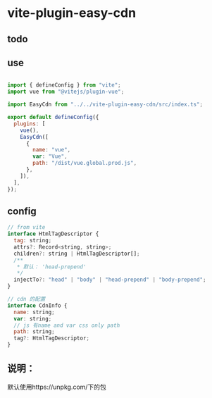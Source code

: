 # vite-plugin-easy-cdn
## todo

## use
```shell
```
```javascript
import { defineConfig } from "vite";
import vue from "@vitejs/plugin-vue";

import EasyCdn from "../../vite-plugin-easy-cdn/src/index.ts";

export default defineConfig({
  plugins: [
    vue(),
    EasyCdn([
      {
        name: "vue",
        var: "Vue",
        path: "/dist/vue.global.prod.js",
      },
    ]),
  ],
});

```
## config
```javascript
// from vite
interface HtmlTagDescriptor {
  tag: string;
  attrs?: Record<string, string>;
  children?: string | HtmlTagDescriptor[];
  /**
   * 默认： 'head-prepend'
   */
  injectTo?: "head" | "body" | "head-prepend" | "body-prepend";
}

// cdn 的配置
interface CdnInfo {
  name: string;
  var: string;
  // js 有name and var css only path
  path: string;
  tag?: HtmlTagDescriptor;
}
```
## 说明：
默认使用https://unpkg.com/下的包